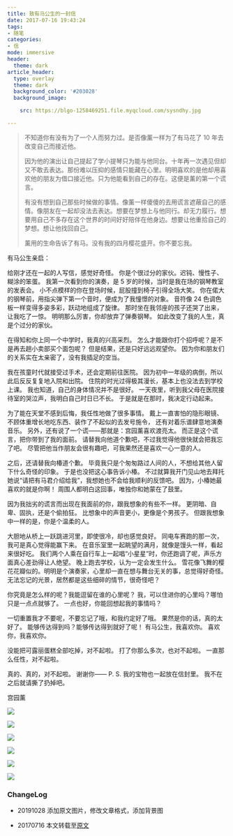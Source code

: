 ```yaml
---
title: 致有马公生的一封信
date: 2017-07-16 19:43:24
tags:
- 随笔
categories:
- 信
mode: immersive
header:
  theme: dark
article_header:
  type: overlay
  theme: dark
  background_color: '#203028'
  background_image: 

    src: https://blgo-1258469251.file.myqcloud.com/sysndhy.jpg

---
```


> 不知道你有没有为了一个人而努力过。是否像薰一样为了有马花了 10 年去改变自己而接近他。
>
> <!--more-->
>
> 因为他的演出让自己提起了学小提琴只为能与他同台。十年再一次遇见但却又不敢去表达。那份难以压抑的感情只能藏在心里。明明喜欢的是他却用喜欢他的朋友为借口接近他。只为他能看到自己的存在。这便是薰的第一个谎言。
>
> 有没有想到自己那些时候做的事情。像薰一样傻傻的去用谎言遮蔽自己的感情。像朋友在一起却没法去表达。想要在梦想上与他同行。却无力履行。想要用自己不多存在这个世界的时间好好陪伴在他身边。想要让他重拾自己的梦想。想让他找回自己。
>
> 薰用的生命告诉了有马。没有我的四月樱花盛开。你不要忘我。

<style>
  .page__header .header__brand path {

    fill: rgba(255, 255, 255, .95);

  }
</style>

有马公生亲启：

给刚才还在一起的人写信，感觉好奇怪。
你是个很过分的家伙。迟钝、慢性子、糊涂的笨蛋。
我第一次看到你的演奏，是 5 岁的时候，当时是我在场的钢琴教室的发表会。
小不点模样的你在登场时候，屁股撞到椅子引得全场大笑。
你在偌大的钢琴前，用指尖弹下第一个音时，便成为了我憧憬的对象。
音符像 24 色调色板一样变得多姿多彩，跃动地组成了旋律。
那时坐在我邻座的孩子还哭了出来，让我吃了一惊。
明明那么厉害，你却放弃了弹奏钢琴。
如此改变了我的人生，真是个过分的家伙。

在得知和你上同一个中学时，我真的兴高采烈。
怎么才能跟你打个招呼呢？是不是再去趟小卖部买个面包呢？
但是结果，还是只好远远观望你。
因为你和朋友们的关系实在太亲密了，没有我插足的空当。

我在孩童时代就接受过手术，还会定期前往医院。
因为初中一年级的病倒，所以此后反反复复地入院和出院。
住院的时光过得极其漫长，基本上也没法去到学校上课。
我也知道，自己的身体情况并不是很好。
一天夜里，听到我父母在医院接待室的哭泣声，我明白自己时日已不长。
于是就是在那时，我决定行动起来。

为了能在天堂不感到后悔，我任性地做了很多事情。
戴上一直害怕的隐形眼镜、不顾体重增长地吃东西、装作了不起似的去发号施令，
还有对着乐谱肆意地演奏音乐。
另外，还有说了一个谎——那就是：宫园薰喜欢渡亮太。
而正是这个谎言，把你带到了我的面前。
请替我向他道个歉吧，不过我觉得他很快就会把我忘了吧。
尽管把他当作朋友会很有趣吧，可我果然还是喜欢一心一意的人。

之后，还请替我向椿道个歉。
毕竟我只是个匆匆路过人间的人，不想给其他人留下什么奇怪的印象。
于是也没把这心事告诉小椿。
不过就算我开门见山地去拜托她说“请把有马君介绍给我”，我想她也不会给我顺利的反馈吧。
因为，小椿她最喜欢的就是你啊！
周围人都明白这回事，唯独你和她蒙在了鼓里。

因为我拙劣的谎言而出现在我面前的你，跟我想象的有些不一样。
更阴暗、自卑、固执，还是个偷拍狂。
比想象中的声音更小，更像是个男孩子。
但跟我想象中一样的是，你是个温柔的人。

大胆地从桥上一跃跳进河里，即使很冷，却也感觉良好。
同电车赛跑的那一次，我可是真心觉得能赢下来。
在音乐室里一起眺望的满月，就像是馒头一样，看起来很好吃。
我们两个人乘在自行车上一起唱“小星星”时，你还跑调了呢，声乐方面真心差劲得让人绝望。
晚上跑去学校，认为一定会发生什么。
雪花像飞舞的樱花花瓣似的。明明是个演奏家，心里却一直在想与舞台无关的事，总觉得好奇怪。
无法忘记的光景，居然都是这些细碎的情节，很奇怪吧？

你究竟是怎么样的呢？我能逗留在谁的心里呢？
我，可以住进你的心里吗？哪怕只是一点点就够了。
一点也好，你能回想起我的事情吗？

一切重置我才不要呢，不要忘记了哦，和我约定好了哦。
果然是你的话，真的太好了。
能够传达得到吗？能够传达得到就好了呢！
有马公生，我喜欢你。
喜欢你，我喜欢你。

没能把可露丽蛋糕全部吃掉，对不起啦。
打了你那么多次，也对不起啦。
一直那么任性，对不起啦。

真的、真的，对不起啦。
谢谢你——
 P. S. 我的宝物也一起放在信封里。 我不在之后就请撕了扔掉吧。

宫园薰

![](https://ww2.sinaimg.cn/large/deaff963jw1eqcgaosu59j20zk0k0dlg.jpg)

![](https://ww4.sinaimg.cn/large/deaff963jw1eqcgb00csdj20zk0k0n2d.jpg)

![](https://ww3.sinaimg.cn/large/deaff963jw1eqcgbd29zdj20zk0k07bn.jpg)

![](https://ww4.sinaimg.cn/large/deaff963jw1eqcgbmd0ggj20zk0k00y7.jpg)

![](https://ww2.sinaimg.cn/large/deaff963jw1eqcgnpmwgdj20zk0k0dm9.jpg)

![](https://ww3.sinaimg.cn/large/deaff963jw1eqcgs83wjcj20rs0ocq4v.jpg)

### ChangeLog

- 20191028 添加原文图片，修改文章格式，添加背景图

- 20170716 本文转载至[原文](http://t.cn/RA75hW9)
